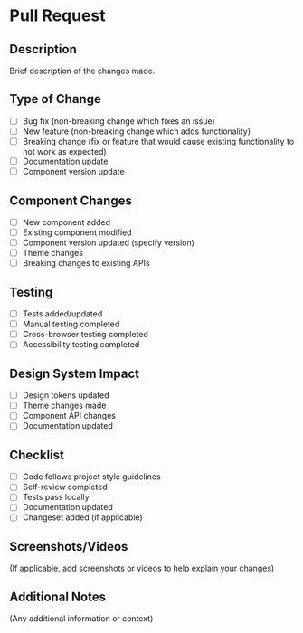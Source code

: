 # Pull Request

## Description

Brief description of the changes made.

## Type of Change

- [ ] Bug fix (non-breaking change which fixes an issue)
- [ ] New feature (non-breaking change which adds functionality)
- [ ] Breaking change (fix or feature that would cause existing functionality to not work as expected)
- [ ] Documentation update
- [ ] Component version update

## Component Changes

- [ ] New component added
- [ ] Existing component modified
- [ ] Component version updated (specify version)
- [ ] Theme changes
- [ ] Breaking changes to existing APIs

## Testing

- [ ] Tests added/updated
- [ ] Manual testing completed
- [ ] Cross-browser testing completed
- [ ] Accessibility testing completed

## Design System Impact

- [ ] Design tokens updated
- [ ] Theme changes made
- [ ] Component API changes
- [ ] Documentation updated

## Checklist

- [ ] Code follows project style guidelines
- [ ] Self-review completed
- [ ] Tests pass locally
- [ ] Documentation updated
- [ ] Changeset added (if applicable)

## Screenshots/Videos

(If applicable, add screenshots or videos to help explain your changes)

## Additional Notes

(Any additional information or context)
